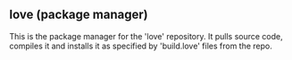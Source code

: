 ## love (package manager)

This is the package manager for the 'love' repository. It pulls source code, compiles it and installs it as specified by 'build.love' files from the repo.
